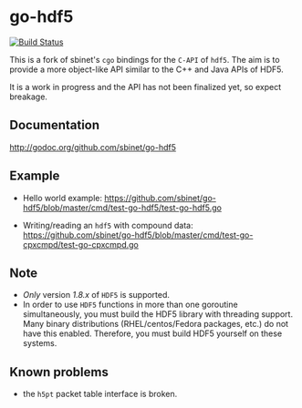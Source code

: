 go-hdf5
=======
[![Build Status](https://travis-ci.org/sbinet/go-hdf5.png?branch=master)](https://travis-ci.org/binet/go-hdf5)

This is a fork of sbinet's ``cgo`` bindings for the ``C-API`` of ``hdf5``.
The aim is to provide a more object-like API similar to the C++ and Java APIs of HDF5.

It is a work in progress and the API has not been finalized yet, so expect breakage.

Documentation
-------------

http://godoc.org/github.com/sbinet/go-hdf5

Example
-------

- Hello world example: https://github.com/sbinet/go-hdf5/blob/master/cmd/test-go-hdf5/test-go-hdf5.go

- Writing/reading an ``hdf5`` with compound data: https://github.com/sbinet/go-hdf5/blob/master/cmd/test-go-cpxcmpd/test-go-cpxcmpd.go

Note
----

- *Only* version *1.8.x* of ``HDF5`` is supported.
- In order to use ``HDF5`` functions in more than one goroutine simultaneously, you must build the HDF5 library with threading support. Many binary distributions (RHEL/centos/Fedora packages, etc.) do not have this enabled. Therefore, you must build HDF5 yourself on these systems.


Known problems
--------------

- the ``h5pt`` packet table interface is broken.

